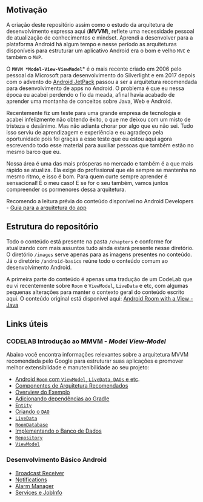## Motivação
A criação deste repositório assim como o estudo da arquitetura de desenvolvimento expressa aqui (***MVVM***), reflete uma necessidade pessoal de atualização de conhecimentos e mindset. Aprendi a desenvolver para a plataforma Android há algum tempo e nesse período as arquiteturas disponíveis para estruturar um aplicativo Android era o bom e velho `MVC` e também o `MVP`. 

O **`MVVM *Model-View-ViewModel`*** é o mais recente criado em 2006 pelo pessoal da Microsoft para desenvolvimento do Silverlight e em 2017 depois com o advento do [Android JetPack](https://developer.android.com/jetpack/) passou a ser a arquitetura recomendada para desenvolvimento de apps no Android. O problema é que eu nessa época eu acabei perdendo o fio da meada, afinal havia acabado de aprender uma montanha de conceitos sobre Java, Web e Android. 

Recentemente fiz um teste para uma grande empresa de tecnologia e acabei infelizmente não obtendo êxito, o que me deixou com um misto de tristeza e desânimo. Mas não adianta chorar por algo que eu não sei. Tudo isso serviu de aprendizagem e experiência e eu agradeço pela oportunidade pois foi graças a esse teste que eu estou aqui agora escrevendo todo esse material para auxiliar pessoas que também estão no mesmo barco que eu.     

Nossa área é uma das mais prósperas no mercado e também é a que mais rápido se atualiza. Ela exige do profissional que ele sempre se mantenha no mesmo ritmo, e isso é bom. Para quem curte sempre aprender é sensacional! É o meu caso! E se for o seu também, vamos juntos compreender os pormenores dessa arquitetura.

Recomendo a leitura prévia do conteúdo disponível no Android Developers - [Guia para a arquitetura do app](https://developer.android.com/jetpack/docs/guide)


## Estrutura do repositório
Todo o conteúdo está presente na pasta `/chapters` e conforme for atualizando com mais assuntos tudo ainda estará presente nesse diretório. O diretório `/images` serve apenas para as imagens presentes no conteúdo. Já o diretório `/android-basics` reúne todo o conteúdo comum ao desenvolvimento Android.    

A primeira parte do conteúdo é apenas uma tradução de um CodeLab que eu vi recentemente sobre `Room` e `ViewModel`, `LiveData` e etc, com algumas pequenas alterações para manter o contexto geral do conteúdo escrito aqui. O conteúdo original está disponível aqui: [Android Room with a View - Java](https://codelabs.developers.google.com/codelabs/android-room-with-a-view)  

## Links úteis 

### CODELAB Introdução ao MMVM - *Model View-Model*
Abaixo você encontra informações relevantes sobre a arquitetura MVVM recomendada pelo Google para estruturar suas aplicações e promover melhor extensiblidade e manutenibilidade ao seu projeto:

* [Android `Room` com `ViewModel`, `LiveData`, `DAOs` e etc](https://github.com/eduardowgmendes/android-studies/blob/master/chapters/09-introduction-mvvm.md#introdu%C3%A7%C3%A3o).
* [Componentes de Arquitetura Recomendados](https://github.com/eduardowgmendes/android-studies/blob/master/chapters/09-introduction-mvvm.md#o-que-s%C3%A3o-os-componentes-de-arquitetura-recomendados)
* [Overview do Exemplo](https://github.com/eduardowgmendes/android-studies/blob/master/chapters/09-introduction-mvvm.md#o-que-iremos-contruir)
* [Adicionando dependências ao Gradle](https://github.com/eduardowgmendes/android-studies/blob/master/chapters/07-creating-app.md#adicionando-as-depend%C3%AAncias-ao-gradle)
* [`Entity`](https://github.com/eduardowgmendes/android-studies/blob/master/chapters/07-creating-app.md#criando-uma-entity)
* [Criando o `DAO`](https://github.com/eduardowgmendes/android-studies/blob/master/chapters/07-creating-app.md#criando-o-dao)
* [`LiveData`](https://github.com/eduardowgmendes/android-studies/blob/master/chapters/07-creating-app.md#livedata)
* [`RoomDatabase`](https://github.com/eduardowgmendes/android-studies/blob/master/chapters/07-creating-app.md#roomdatabase)
* [Implementando o Banco de Dados](https://github.com/eduardowgmendes/android-studies/blob/master/chapters/07-creating-app.md#implementando-o-banco-de-dados)
* [`Repository`](https://github.com/eduardowgmendes/android-studies/blob/master/chapters/07-creating-app.md#repository)
* [`ViewModel`](https://github.com/eduardowgmendes/android-studies/blob/master/chapters/07-creating-app.md#viewmodel)

### Desenvolvimento Básico Android

* [Broadcast Receiver]()
* [Notifications]()
* [Alarm Manager]()
* [Services e JobInfo]()

   
                        


  
  

   
